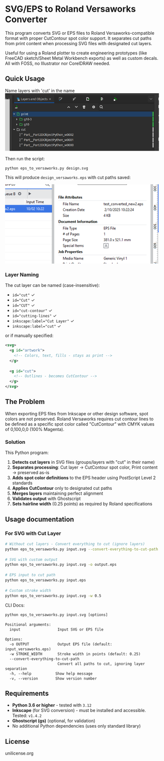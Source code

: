 # SVG/EPS to Roland Versaworks Converter

This program converts SVG or EPS files to Roland Versaworks-compatible format with proper CutContour spot color support. It separates cut paths from print content when processing SVG files with designated cut layers.

Useful for using a Roland plotter to create engineering prototypes (like FreeCAD sketch/Sheet Metal Workbench exports) as well as custom decals. All with FOSS, no Illustrator nor CorelDRAW needed.

## Quick Usage
Name layers with 'cut' in the name
![Example in inkscape](doc/inkscape_layers.png)

Then run the script:
```bash
python eps_to_versaworks.py design.svg
```

This will produce `design_versaworks.eps` with cut paths saved:

![Example output in Versaworks](doc/result_file.png)

### Layer Naming

The cut layer can be named (case-insensitive):
- `id="cut"` ✓
- `id="Cut"` ✓
- `id="CUT"` ✓
- `id="cut-contour"` ✓
- `id="cutting-lines"` ✓
- `inkscape:label="Cut Layer"` ✓
- `inkscape:label="cut"` ✓

or if manually specified:
```xml
<svg>
  <g id="artwork">
    <!-- Colors, text, fills - stays as print -->
  </g>
  
  <g id="cut">
    <!-- Outlines - becomes CutContour -->
  </g>
</svg>
```

## The Problem

When exporting EPS files from Inkscape or other design software, spot colors are not preserved. Roland Versaworks requires cut contour lines to be defined as a specific spot color called "CutContour" with CMYK values of 0,100,0,0 (100% Magenta).

### Solution

This Python program:
1. **Detects cut layers** in SVG files (groups/layers with "cut" in their name)
2. **Separates processing**: Cut layer → CutContour spot color, Print content → preserved as-is
3. **Adds spot color definitions** to the EPS header using PostScript Level 2 standards
4. **Applies CutContour** only to designated cut paths
5. **Merges layers** maintaining perfect alignment
6. **Validates output** with Ghostscript
7. **Sets hairline width** (0.25 points) as required by Roland specifications

## Usage documentation

### For SVG with Cut Layer

```bash
# Without cut layers - Convert everything to cut (ignore layers)
python eps_to_versaworks.py input.svg --convert-everything-to-cut-path

# SVG with custom output
python eps_to_versaworks.py input.svg -o output.eps

# EPS input to cut path
python eps_to_versaworks.py input.eps

# Custom stroke width
python eps_to_versaworks.py input.svg -w 0.5
```

CLI Docs:
```
python eps_to_versaworks.py input.svg [options]

Positional arguments:
  input                 Input SVG or EPS file

Options:
  -o OUTPUT             Output EPS file (default: input_versaworks.eps)
  -w STROKE_WIDTH       Stroke width in points (default: 0.25)
  --convert-everything-to-cut-path
                        Convert all paths to cut, ignoring layer separation
  -h, --help           Show help message
  -v, --version        Show version number
```

## Requirements

- **Python 3.6 or higher** - tested with `3.12`
- **Inkscape** (for SVG conversion) - must be installed and accessible. Tested: `v1.4.2`
- **Ghostscript (gs)** (optional, for validation)
- No additional Python dependencies (uses only standard library)

## License
unilicense.org